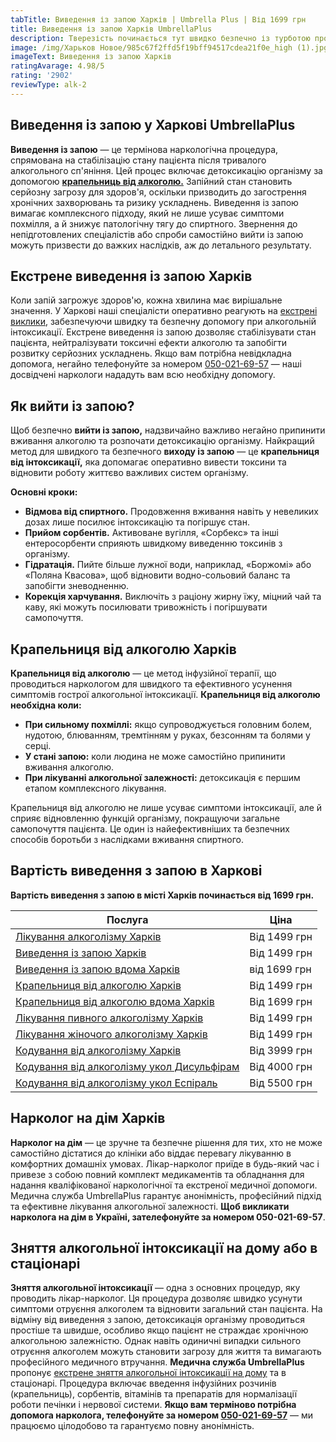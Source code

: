 ```yaml
---
tabTitle: Виведення із запою Харків | Umbrella Plus | Від 1699 грн
title: Виведення із запою Харків UmbrellaPlus
description: Тверезість починається тут швидко безпечно із турботою про пацієнта
image: /img/Харьков Новое/985c67f2ffd5f19bff94517cdea21f0e_high (1).jpg
imageText: Виведення із запою Харків
ratingAvarage: 4.98/5
rating: '2902'
reviewType: alk-2
---
```


## Виведення із запою у Харкові UmbrellaPlus

**Виведення із запою** — це термінова наркологічна процедура, спрямована на стабілізацію стану пацієнта після тривалого алкогольного сп'яніння. Цей процес включає детоксикацію організму за допомогою **[крапельниць від алкоголю.](https://umbrella-plus.com.ua/uk/kharkiv/kapelnica_ot_alkogola_kharkiv-ua/)** Запійний стан становить серйозну загрозу для здоров'я, оскільки призводить до загострення хронічних захворювань та ризику ускладнень. Виведення із запою вимагає комплексного підходу, який не лише усуває симптоми похмілля, а й знижує патологічну тягу до спиртного. Звернення до непідготовлених спеціалістів або спроби самостійно вийти із запою можуть призвести до важких наслідків, аж до летального результату.

## Екстрене виведення із запою Харків

Коли запій загрожує здоров'ю, кожна хвилина має вирішальне значення. У Харкові наші спеціалісти оперативно реагують на [екстрені виклики](https://umbrella-plus.com.ua/uk/kharkiv/vivod-iz-zapoia-na-domy-kharkiv-ua/), забезпечуючи швидку та безпечну допомогу при алкогольній інтоксикації. Екстрене виведення із запою дозволяє стабілізувати стан пацієнта, нейтралізувати токсичні ефекти алкоголю та запобігти розвитку серйозних ускладнень. Якщо вам потрібна невідкладна допомога, негайно телефонуйте за номером [050-021-69-57](tel:0500216957) — наші досвідчені наркологи нададуть вам всю необхідну допомогу.

## Як вийти із запою?

Щоб безпечно **вийти із запою,** надзвичайно важливо негайно припинити вживання алкоголю та розпочати детоксикацію організму. Найкращий метод для швидкого та безпечного **виходу із запою** — це **крапельниця від інтоксикації,** яка допомагає оперативно вивести токсини та відновити роботу життєво важливих систем організму.

**Основні кроки:**

* **Відмова від спиртного.** Продовження вживання навіть у невеликих дозах лише посилює інтоксикацію та погіршує стан.
* **Прийом сорбентів.** Активоване вугілля, «Сорбекc» та інші ентеросорбенти сприяють швидкому виведенню токсинів з організму.
* **Гідратація.** Пийте більше лужної води, наприклад, «Боржомі» або «Поляна Квасова», щоб відновити водно-сольовий баланс та запобігти зневодненню.
* **Корекція харчування.** Виключіть з раціону жирну їжу, міцний чай та каву, які можуть посилювати тривожність і погіршувати самопочуття.

## Крапельниця від алкоголю Харків

**Крапельниця від алкоголю** — це метод інфузійної терапії, що проводиться наркологом для швидкого та ефективного усунення симптомів гострої алкогольної інтоксикації. **Крапельниця від алкоголю необхідна коли:**

* **При сильному похміллі:** якщо супроводжується головним болем, нудотою, блюванням, тремтінням у руках, безсонням та болями у серці.
* **У стані запою:** коли людина не може самостійно припинити вживання алкоголю.
* **При лікуванні алкогольної залежності:** детоксикація є першим етапом комплексного лікування.

Крапельниця від алкоголю не лише усуває симптоми інтоксикації, але й сприяє відновленню функцій організму, покращуючи загальне самопочуття пацієнта. Це один із найефективніших та безпечних способів боротьби з наслідками вживання спиртного.

## Вартість виведення з запою в Харкові

**Вартість виведення з запою в місті Харків починається від 1699 грн.**

| Послуга                                                                                                                             | Ціна         |
| ----------------------------------------------------------------------------------------------------------------------------------- | ------------ |
| [Лікування алкоголізму Харків](https://umbrella-plus.com.ua/uk/kharkiv/lechenie-alkogolizma-kharkiv-ua/)                            | Від 1499 грн |
| [Виведення із запою Харків](https://umbrella-plus.com.ua/uk/kharkiv/vivod-iz-zapoia-kharkiv-ua/)                                    | Від 1499 грн |
| [Виведення із запою вдома Харків](https://umbrella-plus.com.ua/uk/kharkiv/vivod-iz-zapoia-na-domy-kharkiv-ua/)                      | від 1699 грн |
| [Крапельниця від алкоголю Харків](https://umbrella-plus.com.ua/uk/kharkiv/kapelnica_ot_alkogola_kharkiv-ua/)                        | Від 1499 грн |
| [Крапельниця від алкоголю вдома Харків](https://umbrella-plus.com.ua/uk/kharkiv/kapelnica_ot_alkogola_na_domy_kharkiv_ua/)          | Від 1699 грн |
| [Лікування пивного алкоголізму Харків](https://umbrella-plus.com.ua/uk/kharkiv/lechenie-pivnogo-alkogolizma-kharkiv-ua/)            | Від 1499 грн |
| [Лікування жіночого алкоголізму Харків](https://umbrella-plus.com.ua/uk/kharkiv/lechenie-jenskogo-alkogolizma-kharkiv-ua/)          | Від 1499 грн |
| [Кодування від алкоголізму Харків](https://umbrella-plus.com.ua/uk/kharkiv/kodirovka-ot-alkogolia-kharkiv-ua/)                      | Від 3999 грн |
| [Кодування від алкоголізму укол Дисульфірам](https://umbrella-plus.com.ua/uk/kharkiv/kodirovka-ot-alkogolia-disulfiram-kharkiv-ua/) | Від 4000 грн |
| [Кодування від алкоголізму укол Еспіраль](https://umbrella-plus.com.ua/uk/kharkiv/kodirovka-ot-alkogolizma-espiarl-kharkiv-ua/)     | Від 5500 грн |

## Нарколог на дім Харків

**Нарколог на дім** — це зручне та безпечне рішення для тих, хто не може самостійно дістатися до клініки або віддає перевагу лікуванню в комфортних домашніх умовах. Лікар-нарколог приїде в будь-який час і привезе з собою повний комплект медикаментів та обладнання для надання кваліфікованої наркологічної та екстреної медичної допомоги. Медична служба UmbrellaPlus гарантує анонімність, професійний підхід та ефективне лікування алкогольної залежності. **Щоб викликати нарколога на дім в Україні, зателефонуйте за номером 050-021-69-57**.

## Зняття алкогольної інтоксикації на дому або в стаціонарі

**Зняття алкогольної інтоксикації** — одна з основних процедур, яку проводить лікар-нарколог. Ця процедура дозволяє швидко усунути симптоми отруєння алкоголем та відновити загальний стан пацієнта. На відміну від виведення з запою, детоксикація організму проводиться простіше та швидше, особливо якщо пацієнт не страждає хронічною алкогольною залежністю. Однак навіть одиничні випадки сильного отруєння алкоголем можуть становити загрозу для життя та вимагають професійного медичного втручання.
**Медична служба UmbrellaPlus** пропонує [екстрене зняття алкогольної інтоксикації на дому](https://umbrella-plus.com.ua/uk/kharkiv/kapelnica_ot_alkogola_na_domy_kharkiv_ua/) та в стаціонарі. Процедура включає введення інфузійних розчинів (крапельниць), сорбентів, вітамінів та препаратів для нормалізації роботи печінки і нервової системи. **Якщо вам терміново потрібна допомога нарколога, телефонуйте за номером [050-021-69-57](tel:0500216957)** — ми працюємо цілодобово та гарантуємо повну анонімність.
